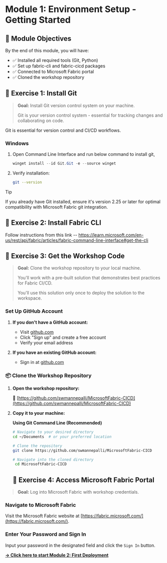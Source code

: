 # Module 1: Environment Setup - Getting Started

## 🎯 Module Objectives

By the end of this module, you will have:
- ✅ Installed all required tools (Git, Python)
- ✅ Set up fabric-cli and fabric-cicd packages
- ✅ Connected to Microsoft Fabric portal
- ✅ Cloned the workshop repository
  
## 📝 Exercise 1: Install Git

> **Goal:** Install Git version control system on your machine.
>
> Git is your version control system - essential for tracking changes and collaborating on code.

Git is essential for version control and CI/CD workflows.

### Windows 

1. Open Command Line Interface and run below command to install git,
   
   ```powershell
   winget install --id Git.Git -e --source winget
   ```
2. Verify installation:
   ```bash
   git --version
   ```
> [!TIP]
> If you already have Git installed, ensure it's version 2.25 or later for optimal compatibility with Microsoft Fabric git integration.

## 📝 Exercise 2: Install Fabric CLI

Follow instructions from this link -- https://learn.microsoft.com/en-us/rest/api/fabric/articles/fabric-command-line-interface#get-the-cli

## 📝 Exercise 3: Get the Workshop Code

> **Goal:** Clone the workshop repository to your local machine.
>
> You'll work with a pre-built solution that demonstrates best practices for Fabric CI/CD.
>
> You'll use this solution only once to deploy the solution to the workspace.

### Set Up GitHub Account
1. **If you don't have a GitHub account:**
   - Visit [github.com](https://github.com)
   - Click "Sign up" and create a free account
   - Verify your email address

2. **If you have an existing GitHub account:**
   - Sign in at [github.com](https://github.com)

### 📦 Clone the Workshop Repository

1. **Open the workshop repository:**
   
   🔗 [https://github.com/swmannepalli/MicrosoftFabric-CICD](https://github.com/swmannepalli/MicrosoftFabric-CICD)

2. **Copy it to your machine:**
   
   **Using Git Command Line (Recommended)**
   ```bash
   # Navigate to your desired directory
   cd ~/Documents  # or your preferred location
   
   # Clone the repository
   git clone https://github.com/swmannepalli/MicrosoftFabric-CICD
   
   # Navigate into the cloned directory
    cd MicrosoftFabric-CICD
   ```

   ## 📝 Exercise 4: Access Microsoft Fabric Portal

> **Goal:** Log into Microsoft Fabric with workshop credentials.


### Navigate to Microsoft Fabric
Visit the Microsoft Fabric website at [https://fabric.microsoft.com/](https://fabric.microsoft.com/).

### Enter Your Password and Sign In
Input your password in the designated field and click the `Sign In` button.

**[→ Click here to start Module 2: First Deployment](../deployment/module2.md)**
